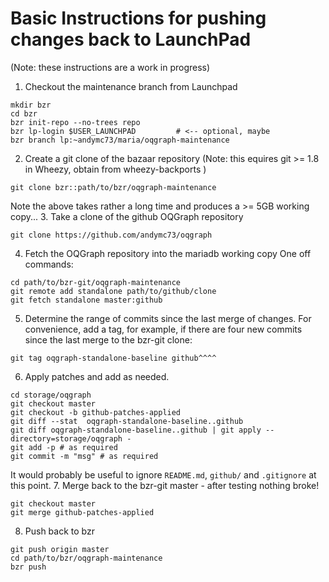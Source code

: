 Basic Instructions for pushing changes back to LaunchPad
========================================================

(Note: these instructions are a work in progress)

1. Checkout the maintenance branch from Launchpad
```
mkdir bzr
cd bzr
bzr init-repo --no-trees repo
bzr lp-login $USER_LAUNCHPAD         # <-- optional, maybe
bzr branch lp:~andymc73/maria/oqgraph-maintenance
```
2. Create a git clone of the bazaar repository
(Note: this equires git >= 1.8 in Wheezy, obtain from wheezy-backports )
```
git clone bzr::path/to/bzr/oqgraph-maintenance
```
Note the above takes rather a long time and produces a >= 5GB working copy...
3. Take a clone of the github OQGraph repository
```
git clone https://github.com/andymc73/oqgraph
```
4. Fetch the OQGraph repository into the mariadb working copy
One off commands:
```
cd path/to/bzr-git/oqgraph-maintenance
git remote add standalone path/to/github/clone
git fetch standalone master:github
```
5. Determine the range of commits since the last merge of changes.
For convenience, add a tag, for example, if there are four new commits since the last merge to the bzr-git clone:
```
git tag oqgraph-standalone-baseline github^^^^
```
6. Apply patches and add as needed.
```
cd storage/oqgraph
git checkout master
git checkout -b github-patches-applied
git diff --stat  oqgraph-standalone-baseline..github
git diff oqgraph-standalone-baseline..github | git apply --directory=storage/oqgraph -
git add -p # as required
git commit -m "msg" # as required 
```
It would probably be useful to ignore `README.md`, `github/` and `.gitignore` at this point.
7. Merge back to the bzr-git master - after testing nothing broke!
```
git checkout master
git merge github-patches-applied
```
8. Push back to bzr
```
git push origin master
cd path/to/bzr/oqgraph-maintenance
bzr push
```


